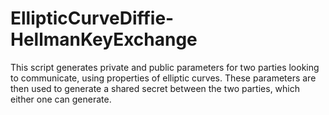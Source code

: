 # EllipticCurveDiffie-HellmanKeyExchange
This script generates private and public parameters for two parties looking to communicate, using properties of elliptic curves. These parameters are then used to generate a shared secret between the two parties, which either one can generate.

